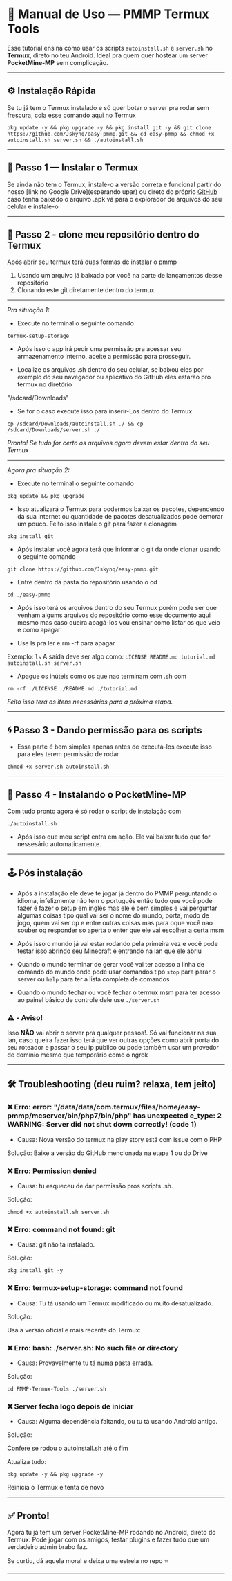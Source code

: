 # 📖 Manual de Uso — PMMP Termux Tools

Esse tutorial ensina como usar os scripts `autoinstall.sh` e `server.sh` no **Termux**, direto no teu Android. Ideal pra quem quer hostear um server **PocketMine-MP** sem complicação.

---

## ⚙️ Instalação Rápida

Se tu já tem o Termux instalado e só quer botar o server pra rodar sem frescura, cola esse comando aqui no Termux 

`pkg update -y && pkg upgrade -y && pkg install git -y && git clone https://github.com/Jskynq/easy-pmmp.git && cd easy-pmmp && chmod +x autoinstall.sh server.sh && ./autoinstall.sh`

___

## 📲 Passo 1 — Instalar o Termux

Se ainda não tem o Termux, instale-o a versão correta e funcional partir do nosso [link no Google Drive](esperando upar) ou direto do próprio [GitHub](https://github.com/termux/termux-app/releases) caso tenha baixado o arquivo .apk vá para o explorador de arquivos do seu celular e instale-o

___

## 📁 Passo 2 - clone meu repositório dentro do Termux

Após abrir seu termux terá duas formas de instalar o pmmp

1. Usando um arquivo já baixado por você na parte de lançamentos desse repositório
2. Clonando este git diretamente dentro do termux

___

*Pra situação 1:*

- Execute no terminal o seguinte comando

`termux-setup-storage`

- Após isso o app irá pedir uma permissão pra acessar seu armazenamento interno, aceite a permissão para prosseguir.

- Localize os arquivos .sh dentro do seu celular, se baixou eles por exemplo do seu navegador ou aplicativo do GitHub eles estarão pro termux no diretório 

"/sdcard/Downloads" 

- Se for o caso execute isso para inserir-Los dentro do Termux 

`cp /sdcard/Downloads/autoinstall.sh ./ && cp /sdcard/Downloads/server.sh ./`

*Pronto! Se tudo for certo os arquivos agora devem estar dentro do seu Termux*

___

*Agora pra situação 2:*

- Execute no terminal o seguinte comando

`pkg update && pkg upgrade`

- Isso atualizará o Termux para podermos baixar os pacotes, dependendo da sua Internet ou quantidade de pacotes desatualizados pode demorar um pouco. Feito isso instale o git para fazer a clonagem

`pkg install git`

- Após instalar você agora terá que informar o git da onde clonar usando o seguinte comando

`git clone https://github.com/Jskynq/easy-pmmp.git`

- Entre dentro da pasta do repositório usando o cd

`cd ./easy-pmmp`

- Após isso terá os arquivos dentro do seu Termux porém pode ser que venham algums arquivos do repositório como esse documento aqui mesmo mas caso queira apagá-los vou ensinar como listar os que veio e como apagar

- Use ls pra ler e rm -rf para apagar 

Exemplo: `ls`
A saída deve ser algo como:
`LICENSE README.md tutorial.md
 autoinstall.sh server.sh     `

- Apague os inúteis como os que nao terminam com .sh com

`rm -rf ./LICENSE ./README.md ./tutorial.md`

*Feito isso terá os itens necessários para a próxima etapa.*

___

## 🌀 Passo 3 - Dando permissão para os scripts 

- Essa parte é bem simples apenas antes de executá-los execute isso para eles terem permissão de rodar

`chmod +x server.sh autoinstall.sh`

___

## 🚀 Passo 4 - Instalando o PocketMine-MP

Com tudo pronto agora é só rodar o script de instalação com 

`./autoinstall.sh`

- Após isso que meu script entra em ação. Ele vai baixar tudo que for nessesário automaticamente.

___

## 🕹 Pós instalação

- Após a instalação ele deve te jogar já dentro do PMMP perguntando o idioma, infelizmente não tem o português então tudo que você pode fazer é fazer o setup em inglês mas ele é bem simples e vai perguntar algumas coisas tipo qual vai ser o nome do mundo, porta, modo de jogo, quem vai ser op e entre outras coisas mas para oque você nao souber oq responder so aperta o enter que ele vai escolher a certa msm

- Após isso o mundo já vai estar rodando pela primeira vez e você pode testar isso abrindo seu Minecraft e entrando na lan que ele abriu

- Quando o mundo terminar de gerar você vai ter acesso a linha de comando do mundo onde pode usar comandos tipo `stop` para parar o server ou `help` para ter a lista completa de comandos

- Quando o mundo fechar ou você fechar o termux msm para ter acesso ao painel básico de controle dele use `./server.sh`

### ⚠️ - Aviso! 

Isso **NÃO** vai abrir o server pra qualquer pessoa!. Só vai funcionar na sua lan, caso queira fazer isso terá que ver outras opções como abrir porta do seu roteador e passar o seu ip público ou pode também usar um provedor de domínio mesmo que temporário como o ngrok

---

## 🛠️ Troubleshooting (deu ruim? relaxa, tem jeito)

### ❌ Erro: error: "/data/data/com.termux/files/home/easy-pmmp/mcserver/bin/php7/bin/php" has unexpected e_type: 2 WARNING: Server did not shut down correctly! (code 1)

- Causa: Nova versão do termux na play story está com issue com o PHP

Solução: Baixe a versão do GitHub mencionada na etapa 1 ou do Drive



### ❌ Erro: Permission denied

- Causa: tu esqueceu de dar permissão pros scripts .sh.

Solução:

`chmod +x autoinstall.sh server.sh`



### ❌ Erro: command not found: git

- Causa: git não tá instalado.

Solução:

`pkg install git -y`



### ❌ Erro: termux-setup-storage: command not found

- Causa: Tu tá usando um Termux modificado ou muito desatualizado.

Solução:

Usa a versão oficial e mais recente do Termux:



### ❌ Erro: bash: ./server.sh: No such file or directory

- Causa: Provavelmente tu tá numa pasta errada.

Solução:

`cd PMMP-Termux-Tools
./server.sh`



### ❌ Server fecha logo depois de iniciar

- Causa: Alguma dependência faltando, ou tu tá usando Android antigo.

Solução:

Confere se rodou o autoinstall.sh até o fim

Atualiza tudo:


`pkg update -y && pkg upgrade -y`

Reinicia o Termux e tenta de novo



---

## ✅ Pronto!

Agora tu já tem um server PocketMine-MP rodando no Android, direto do Termux. Pode jogar com os amigos, testar plugins e fazer tudo que um verdadeiro admin brabo faz.

Se curtiu, dá aquela moral e deixa uma estrela no repo ⭐

---